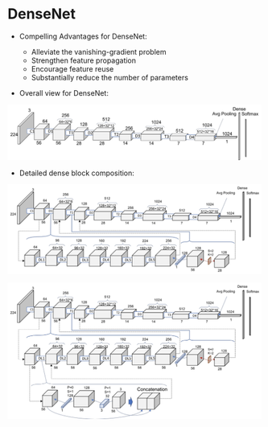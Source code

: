 # DenseNet 

* Compelling Advantages for DenseNet:

  * Alleviate the vanishing-gradient problem
  * Strengthen feature propagation
  * Encourage feature reuse
  * Substantially reduce the number of parameters

* Overall view for DenseNet:

![](https://github.com/GZYNus/Computer-Vision-Project/blob/master/Project%203:%20Build%20Classic%20Deep%20Neural%20Nets/DenseNet/DenseNet%20Architecture%20Graphs/Dense_Architect.png)

* Detailed dense block composition:

![](https://github.com/GZYNus/Computer-Vision-Project/blob/master/Project%203:%20Build%20Classic%20Deep%20Neural%20Nets/DenseNet/DenseNet%20Architecture%20Graphs/Detailed%20Arch.png)

![](https://github.com/GZYNus/Computer-Vision-Project/blob/master/Project%203:%20Build%20Classic%20Deep%20Neural%20Nets/DenseNet/DenseNet%20Architecture%20Graphs/Detailed2.png)
